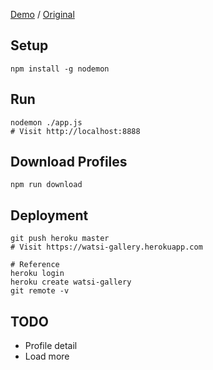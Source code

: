 [Demo](https://watsi-gallery.herokuapp.com) / [Original](https://watsi.org/fund-treatments)

Setup
---
```
npm install -g nodemon
```

Run
---
```
nodemon ./app.js
# Visit http://localhost:8888
```

Download Profiles
---
```
npm run download
```

Deployment
---
```
git push heroku master
# Visit https://watsi-gallery.herokuapp.com

# Reference
heroku login
heroku create watsi-gallery
git remote -v
```

TODO
---
- Profile detail
- Load more
